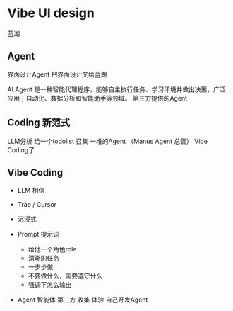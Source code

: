 # Vibe UI design
 蓝湖

 ## Agent
 界面设计Agent 把界面设计交给蓝湖
          
 AI Agent 是一种智能代理程序，能够自主执行任务、学习环境并做出决策，广泛应用于自动化、数据分析和智能助手等领域。
 第三方提供的Agent

 ## Coding 新范式
  LLM分析 给一个todolist
  召集 一堆的Agent  （Manus Agent 总管）
  Vibe Coding了

## Vibe Coding
  - LLM 相信
  - Trae / Cursor
  - 沉浸式
  - Prompt 提示词
    - 给他一个角色role
    - 清晰的任务
    - 一步步做
    - 不要做什么，需要遵守什么
    - 强调下怎么输出 

- Agent 智能体
 第三方 收集 体验
 自己开发Agent